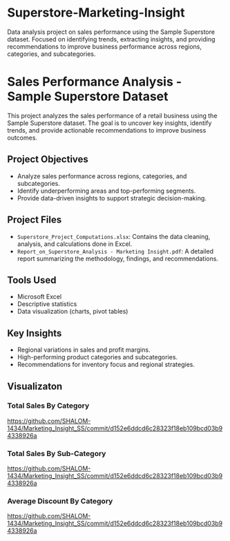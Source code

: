 # Superstore-Marketing-Insight
Data analysis project on sales performance using the Sample Superstore dataset. Focused on identifying trends, extracting insights, and providing recommendations to improve business performance across regions, categories, and subcategories.

# Sales Performance Analysis - Sample Superstore Dataset

This project analyzes the sales performance of a retail business using the Sample Superstore dataset. The goal is to uncover key insights, identify trends, and provide actionable recommendations to improve business outcomes.

## Project Objectives
- Analyze sales performance across regions, categories, and subcategories.
- Identify underperforming areas and top-performing segments.
- Provide data-driven insights to support strategic decision-making.

## Project Files
- `Superstore_Project_Computations.xlsx`: Contains the data cleaning, analysis, and calculations done in Excel.
- `Report_on_Superstore_Analysis - Marketing Insight.pdf`: A detailed report summarizing the methodology, findings, and recommendations.

## Tools Used
- Microsoft Excel
- Descriptive statistics
- Data visualization (charts, pivot tables)

## Key Insights
- Regional variations in sales and profit margins.
- High-performing product categories and subcategories.
- Recommendations for inventory focus and regional strategies.

## Visualizaton
### Total Sales By Category
https://github.com/SHALOM-1434/Marketing_Insight_SS/commit/d152e6ddcd6c28323f18eb109bcd03b94338926a

### Total Sales By Sub-Category
https://github.com/SHALOM-1434/Marketing_Insight_SS/commit/d152e6ddcd6c28323f18eb109bcd03b94338926a

### Average Discount By Category
https://github.com/SHALOM-1434/Marketing_Insight_SS/commit/d152e6ddcd6c28323f18eb109bcd03b94338926a
